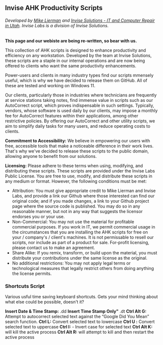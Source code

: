 ##  Invise AHK Productivity Scripts
###### Developed by [Mike Lierman](https://mikelierman.net/) and [Invise Solutions - IT and Computer Repair in Utah](https://invisesolutions.com). Invise Labs is a division of Invise Solutions.

**This page and our webiste are being re-written, so bear with us.**

This collection of AHK scripts is designed to enhance productivity and efficiency on any workstation. 
Developed by the team at Invise Solutions, these scripts are a staple in our internal operations and are now being offered to clients who want the same productivity enhancements.

Power-users and clients in many industry types find our scripts mmensely useful, which is why we have decided to release them on GitHub. All of these are tested and working on Windows 11.

Our clients, particularly those in industries where technicians are frequently at service stations taking notes, find immense value in scripts such as our AutoCorrect script, which proves indispensable in such settings. Typically, vendors, whose software is used daily by our clients, may impose a monthly fee for AutoCorrect features within their applications, among other restrictive policies. By offering our AutoCorrect and other utility scripts, we aim to simplify daily tasks for many users, and reduce operating costs to clients.

**Commitment to Accessibility:**
 We believe in empowering our users with free, accessible tools that make a noticeable difference in their work lives. That's why we've decided to release these scripts to the public domain, allowing anyone to benefit from our solutions.

 **Licensing:**
  Please adhere to these terms when using, modifying, and distributing these scripts.
 These scripts are provided under the Invise Labs Public License. You are free to use, modify, and distribute these scripts in any medium or format. However, the following conditions must be met:
 - Attribution: You must give appropriate credit to Mike Lierman and Invise Labs, and provide a link our Github where those interested can find our original code; and if you made changes, a link to your Github project page where the source code is published. You may do so in any reasonable manner, but not in any way that suggests the licensor endorses you or your use.
 - Non-Commercial: You may not use the material for profitable commercial purposes. If you work in IT, we permit commercial usage in the circumstances that you are installing the AHK scripts for free on your / company's / client's machines. It is not permissable to resell our scripts, nor include as part of a product for sale. For-profit licensing, please contact us to make an agreement.
 - Share Alike: If you remix, transform, or build upon the material, you must distribute your contributions under the same license as the original.
 - No additional restrictions: You may not apply legal terms or technological measures that legally restrict others from doing anything the license permits.


 ### Shortcuts Script
Various usful time saving keyboard shortcuts. Gets your mind thinking about what else could be possible, doesn't it?

**Insert Date & Time Stamp:** .dd
**Insert Time Stamp Only"** .dt
**Ctrl Alt G:** Attempt to autocorrect selected text against the “Google Did You Mean” search function.
**Ctrl L:**  Convert selected text to lowercase
**Ctrl U :** Convert selected text to uppercase
**Ctrl I:** - Invert case for selected text
**Ctrl Alt K:** will kill the active process
**Ctrl Alt R:** will attempt to kill and then restart the active process
